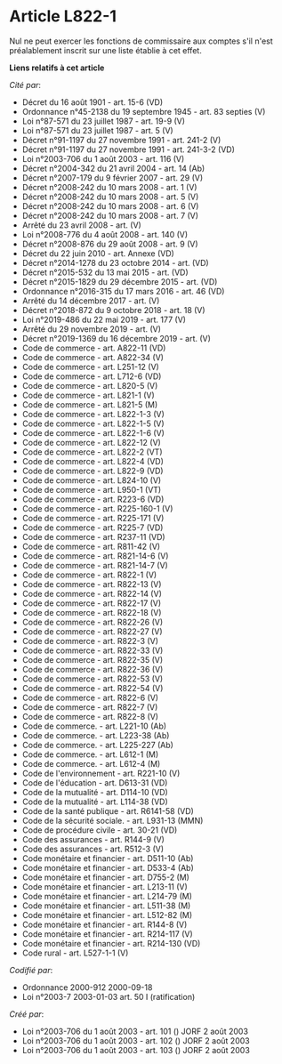 # Article L822-1

Nul ne peut exercer les fonctions de commissaire aux comptes s'il n'est préalablement inscrit sur une liste établie à cet
effet.

**Liens relatifs à cet article**

_Cité par_:

  - Décret du 16 août 1901 - art. 15-6 (VD)
  - Ordonnance n°45-2138 du 19 septembre 1945 - art. 83 septies (V)
  - Loi n°87-571 du 23 juillet 1987 - art. 19-9 (V)
  - Loi n°87-571 du 23 juillet 1987 - art. 5 (V)
  - Décret n°91-1197 du 27 novembre 1991 - art. 241-2 (V)
  - Décret n°91-1197 du 27 novembre 1991 - art. 241-3-2 (VD)
  - Loi n°2003-706 du 1 août 2003 - art. 116 (V)
  - Décret n°2004-342 du 21 avril 2004 - art. 14 (Ab)
  - Décret n°2007-179 du 9 février 2007 - art. 29 (V)
  - Décret n°2008-242 du 10 mars 2008 - art. 1 (V)
  - Décret n°2008-242 du 10 mars 2008 - art. 5 (V)
  - Décret n°2008-242 du 10 mars 2008 - art. 6 (V)
  - Décret n°2008-242 du 10 mars 2008 - art. 7 (V)
  - Arrêté du 23 avril 2008 - art. (V)
  - Loi n°2008-776 du 4 août 2008 - art. 140 (V)
  - Décret n°2008-876 du 29 août 2008 - art. 9 (V)
  - Décret du 22 juin 2010 - art. Annexe (VD)
  - Décret n°2014-1278 du 23 octobre 2014 - art. (VD)
  - Décret n°2015-532 du 13 mai 2015 - art. (VD)
  - Décret n°2015-1829 du 29 décembre 2015 - art. (VD)
  - Ordonnance n°2016-315 du 17 mars 2016 - art. 46 (VD)
  - Arrêté du 14 décembre 2017 - art. (V)
  - Décret n°2018-872 du 9 octobre 2018 - art. 18 (V)
  - Loi n°2019-486 du 22 mai 2019 - art. 177 (V)
  - Arrêté du 29 novembre 2019 - art. (V)
  - Décret n°2019-1369 du 16 décembre 2019 - art. (V)
  - Code de commerce - art. A822-11 (VD)
  - Code de commerce - art. A822-34 (V)
  - Code de commerce - art. L251-12 (V)
  - Code de commerce - art. L712-6 (VD)
  - Code de commerce - art. L820-5 (V)
  - Code de commerce - art. L821-1 (V)
  - Code de commerce - art. L821-5 (M)
  - Code de commerce - art. L822-1-3 (V)
  - Code de commerce - art. L822-1-5 (V)
  - Code de commerce - art. L822-1-6 (V)
  - Code de commerce - art. L822-12 (V)
  - Code de commerce - art. L822-2 (VT)
  - Code de commerce - art. L822-4 (VD)
  - Code de commerce - art. L822-9 (VD)
  - Code de commerce - art. L824-10 (V)
  - Code de commerce - art. L950-1 (VT)
  - Code de commerce - art. R223-6 (VD)
  - Code de commerce - art. R225-160-1 (V)
  - Code de commerce - art. R225-171 (V)
  - Code de commerce - art. R225-7 (VD)
  - Code de commerce - art. R237-11 (VD)
  - Code de commerce - art. R811-42 (V)
  - Code de commerce - art. R821-14-6 (V)
  - Code de commerce - art. R821-14-7 (V)
  - Code de commerce - art. R822-1 (V)
  - Code de commerce - art. R822-13 (V)
  - Code de commerce - art. R822-14 (V)
  - Code de commerce - art. R822-17 (V)
  - Code de commerce - art. R822-18 (V)
  - Code de commerce - art. R822-26 (V)
  - Code de commerce - art. R822-27 (V)
  - Code de commerce - art. R822-3 (V)
  - Code de commerce - art. R822-33 (V)
  - Code de commerce - art. R822-35 (V)
  - Code de commerce - art. R822-36 (V)
  - Code de commerce - art. R822-53 (V)
  - Code de commerce - art. R822-54 (V)
  - Code de commerce - art. R822-6 (V)
  - Code de commerce - art. R822-7 (V)
  - Code de commerce - art. R822-8 (V)
  - Code de commerce. - art. L221-10 (Ab)
  - Code de commerce. - art. L223-38 (Ab)
  - Code de commerce. - art. L225-227 (Ab)
  - Code de commerce. - art. L612-1 (M)
  - Code de commerce. - art. L612-4 (M)
  - Code de l'environnement - art. R221-10 (V)
  - Code de l'éducation - art. D613-31 (VD)
  - Code de la mutualité - art. D114-10 (VD)
  - Code de la mutualité - art. L114-38 (VD)
  - Code de la santé publique - art. R6141-58 (VD)
  - Code de la sécurité sociale. - art. L931-13 (MMN)
  - Code de procédure civile - art. 30-21 (VD)
  - Code des assurances - art. R144-9 (V)
  - Code des assurances - art. R512-3 (V)
  - Code monétaire et financier - art. D511-10 (Ab)
  - Code monétaire et financier - art. D533-4 (Ab)
  - Code monétaire et financier - art. D755-2 (M)
  - Code monétaire et financier - art. L213-11 (V)
  - Code monétaire et financier - art. L214-79 (M)
  - Code monétaire et financier - art. L511-38 (M)
  - Code monétaire et financier - art. L512-82 (M)
  - Code monétaire et financier - art. R144-8 (V)
  - Code monétaire et financier - art. R214-117 (V)
  - Code monétaire et financier - art. R214-130 (VD)
  - Code rural - art. L527-1-1 (V)

_Codifié par_:

  - Ordonnance 2000-912 2000-09-18
  - Loi n°2003-7 2003-01-03 art. 50 I (ratification)

_Créé par_:

  - Loi n°2003-706 du 1 août 2003 - art. 101 () JORF 2 août 2003
  - Loi n°2003-706 du 1 août 2003 - art. 102 () JORF 2 août 2003
  - Loi n°2003-706 du 1 août 2003 - art. 103 () JORF 2 août 2003
